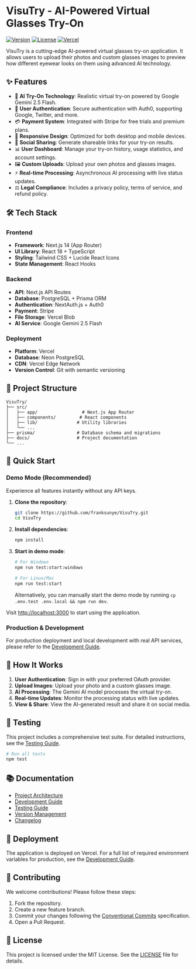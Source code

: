 # VisuTry - AI-Powered Virtual Glasses Try-On

[![Version](https://img.shields.io/badge/version-0.2.0-blue.svg)](https://github.com/franksunye/VisuTry/releases)
[![License](https://img.shields.io/badge/license-MIT-green.svg)](LICENSE)
[![Vercel](https.img.shields.io/badge/deployed%20on-Vercel-black.svg)](https://vercel.com)

VisuTry is a cutting-edge AI-powered virtual glasses try-on application. It allows users to upload their photos and custom glasses images to preview how different eyewear looks on them using advanced AI technology.

## ✨ Features

- 🤖 **AI Try-On Technology**: Realistic virtual try-on powered by Google Gemini 2.5 Flash.
- 👤 **User Authentication**: Secure authentication with Auth0, supporting Google, Twitter, and more.
- 💳 **Payment System**: Integrated with Stripe for free trials and premium plans.
- 📱 **Responsive Design**: Optimized for both desktop and mobile devices.
- 🔗 **Social Sharing**: Generate shareable links for your try-on results.
- 📊 **User Dashboard**: Manage your try-on history, usage statistics, and account settings.
- 🖼️ **Custom Uploads**: Upload your own photos and glasses images.
- ⚡ **Real-time Processing**: Asynchronous AI processing with live status updates.
- ⚖️ **Legal Compliance**: Includes a privacy policy, terms of service, and refund policy.

## 🛠 Tech Stack

### Frontend
- **Framework**: Next.js 14 (App Router)
- **UI Library**: React 18 + TypeScript
- **Styling**: Tailwind CSS + Lucide React Icons
- **State Management**: React Hooks

### Backend
- **API**: Next.js API Routes
- **Database**: PostgreSQL + Prisma ORM
- **Authentication**: NextAuth.js + Auth0
- **Payment**: Stripe
- **File Storage**: Vercel Blob
- **AI Service**: Google Gemini 2.5 Flash

### Deployment
- **Platform**: Vercel
- **Database**: Neon PostgreSQL
- **CDN**: Vercel Edge Network
- **Version Control**: Git with semantic versioning

## 📁 Project Structure

```
VisuTry/
├── src/
│   ├── app/                 # Next.js App Router
│   ├── components/         # React components
│   ├── lib/               # Utility libraries
│   └── ...
├── prisma/                # Database schema and migrations
├── docs/                  # Project documentation
└── ...
```

## 🚀 Quick Start

### Demo Mode (Recommended)

Experience all features instantly without any API keys.

1.  **Clone the repository**:
    ```bash
    git clone https://github.com/franksunye/VisuTry.git
    cd VisuTry
    ```

2.  **Install dependencies**:
    ```bash
    npm install
    ```

3.  **Start in demo mode**:
    ```bash
    # For Windows
    npm run test:start:windows

    # For Linux/Mac
    npm run test:start
    ```

    Alternatively, you can manually start the demo mode by running `cp .env.test .env.local && npm run dev`.

Visit [http://localhost:3000](http://localhost:3000) to start using the application.

### Production & Development

For production deployment and local development with real API services, please refer to the [Development Guide](docs/guides/development-guide.md).

## 🔄 How It Works

1. **User Authentication**: Sign in with your preferred OAuth provider.
2. **Upload Images**: Upload your photo and a custom glasses image.
3. **AI Processing**: The Gemini AI model processes the virtual try-on.
4. **Real-time Updates**: Monitor the processing status with live updates.
5. **View & Share**: View the AI-generated result and share it on social media.

## 🧪 Testing

This project includes a comprehensive test suite. For detailed instructions, see the [Testing Guide](docs/guides/testing-guide.md).

```bash
# Run all tests
npm test
```

## 📚 Documentation

- [Project Architecture](docs/project/architecture.md)
- [Development Guide](docs/guides/development-guide.md)
- [Testing Guide](docs/guides/testing-guide.md)
- [Version Management](docs/guides/version-management.md)
- [Changelog](CHANGELOG.md)

## 🚀 Deployment

The application is deployed on Vercel. For a full list of required environment variables for production, see the [Development Guide](docs/guides/development-guide.md).

## 🤝 Contributing

We welcome contributions! Please follow these steps:

1.  Fork the repository.
2.  Create a new feature branch.
3.  Commit your changes following the [Conventional Commits](https://www.conventionalcommits.org/) specification.
4.  Open a Pull Request.

## 📄 License

This project is licensed under the MIT License. See the [LICENSE](LICENSE) file for details.
```